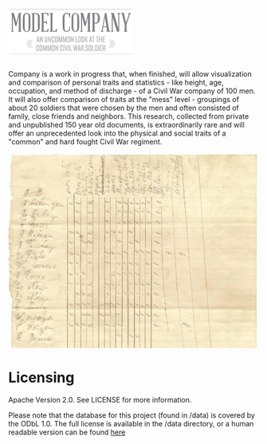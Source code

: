 ![Logo](/img/ModelCompany_Logo.png)
=======

Company is a work in progress that, when finished, will allow visualization and comparison of personal traits and statistics - like height, age, occupation, and method of discharge - of a Civil War company of 100 men. It will also offer comparison of traits at the "mess" level - groupings of about 20 soldiers that were chosen by the men and often consisted of family, close friends and neighbors. This research, collected from private and unpublished 150 year old documents, is extraordinarily rare and will offer an unprecedented look into the physical and social traits of a "common" and hard fought Civil War regiment.

![ScreenShot](/img/doc.jpg)


Licensing
=======
Apache Version 2.0. See LICENSE for more information.

Please note that the database for this project (found in /data) is covered by the ODbL 1.0. The full license is available in the /data directory, or a human readable version can be found [here](https://opendatacommons.org/licenses/odbl/summary/)
